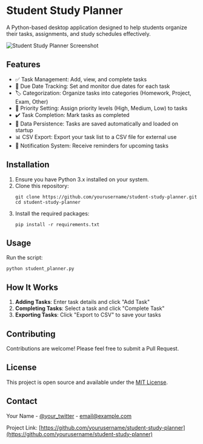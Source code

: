 # Student Study Planner

A Python-based desktop application designed to help students organize their tasks, assignments, and study schedules effectively.

![Student Study Planner Screenshot]([https://placeholder-for-screenshot.com/student-planner-screenshot.png](https://github.com/Yesh2344/Student-Planner/blob/main/student_planner_picture.png))

## Features

- ✅ Task Management: Add, view, and complete tasks
- 📅 Due Date Tracking: Set and monitor due dates for each task
- 🏷️ Categorization: Organize tasks into categories (Homework, Project, Exam, Other)
- 🚩 Priority Setting: Assign priority levels (High, Medium, Low) to tasks
- ✔️ Task Completion: Mark tasks as completed
- 💾 Data Persistence: Tasks are saved automatically and loaded on startup
- 📊 CSV Export: Export your task list to a CSV file for external use
- 🔔 Notification System: Receive reminders for upcoming tasks

## Installation

1. Ensure you have Python 3.x installed on your system.
2. Clone this repository:
   ```
   git clone https://github.com/yourusername/student-study-planner.git
   cd student-study-planner
   ```
3. Install the required packages:
   ```
   pip install -r requirements.txt
   ```

## Usage

Run the script:
```
python student_planner.py
```

## How It Works

1. **Adding Tasks**: Enter task details and click "Add Task"
2. **Completing Tasks**: Select a task and click "Complete Task"
3. **Exporting Tasks**: Click "Export to CSV" to save your tasks

## Contributing

Contributions are welcome! Please feel free to submit a Pull Request.

## License

This project is open source and available under the [MIT License](LICENSE).

## Contact

Your Name - [@your_twitter](https://twitter.com/your_twitter) - email@example.com

Project Link: [https://github.com/yourusername/student-study-planner](https://github.com/yourusername/student-study-planner)
